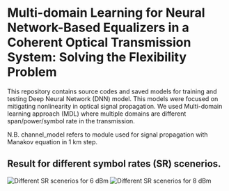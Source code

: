 # Multi-domain Learning for Neural Network-Based Equalizers in a Coherent Optical Transmission System: Solving the Flexibility Problem

This repository contains source codes and saved models for training and testing Deep Neural Network (DNN) model. 
This models were focused on mitigating nonlinearity in optical signal propagation.
We used Multi-domain learning approach (MDL) where multiple domains are different span/power/symbol rate in the transmission.

N.B. channel_model refers to module used for signal propagation with Manakov equation in 1 km step.


## Result for different symbol rates (SR) scenerios.
![Different SR scenerios for 6 dBm](https://user-images.githubusercontent.com/96380861/187230486-96767673-b760-4272-ba53-c004f7687960.png)
![Different SR scenerios for 8 dBm](https://user-images.githubusercontent.com/96380861/187230847-cc7dbddc-dd5a-4e26-8ac5-6879a40397dd.png)
